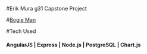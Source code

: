 #Erik Mura g31 Capstone Project

#[Bogie Man](https://bogieman.herokuapp.com/)

#Tech Used
#### AngularJS | Express | Node.js | PostgreSQL | Chart.js
